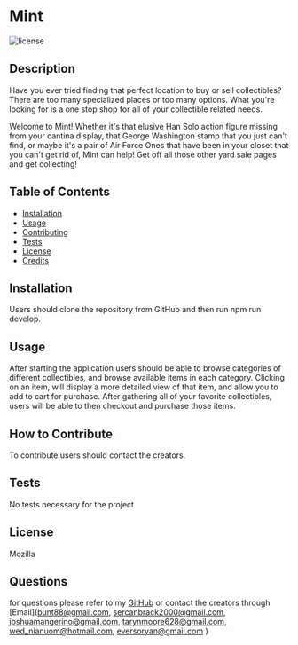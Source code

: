 # Mint

![license](https://img.shields.io/badge/license-Mozilla-blue.svg)

## Description

Have you ever tried finding that perfect location to buy or sell collectibles?
There are too many specialized places or too many options. What you're looking for is a one stop shop for all
of your collectible related needs.

Welcome to Mint!
Whether it's that elusive Han Solo action figure missing from your cantina display,
that George Washington stamp that you just can't find, or maybe it's a pair of
Air Force Ones that have been in your closet that you can't get rid of,
Mint can help!
Get off all those other yard sale pages and get collecting!

## Table of Contents

- [Installation](#installation)
- [Usage](#usage)
- [Contributing](#how-to-contribute)
- [Tests](#tests)
- [License](#license)
- [Credits](#credits)

## Installation

Users should clone the repository from GitHub and then run npm run develop.

## Usage

After starting the application users should be able to browse categories of different collectibles, and
browse available items in each category. Clicking on an item, will display a more detailed view of that item,
and allow you to add to cart for purchase. After gathering all of your favorite collectibles, users will
be able to then checkout and purchase those items.

## How to Contribute

To contribute users should contact the creators.

## Tests

No tests necessary for the project

## License

Mozilla

## Questions

for questions please refer to my [GitHub](https://github.com/bunt88)
or contact the creators through [Email](bunt88@gmail.com, sercanbrack2000@gmail.com, joshuamangerino@gmail.com, tarynmoore628@gmail.com, wed_nianuom@hotmail.com, eversoryan@gmail.com )
